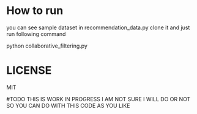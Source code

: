 # How to run
you can see sample dataset in recommendation_data.py
clone it and just run following command

python collaborative_filtering.py

# LICENSE
MIT

#TODO
THIS IS WORK IN PROGRESS I AM NOT SURE I WILL DO OR NOT SO YOU CAN DO WITH THIS CODE AS YOU LIKE 



